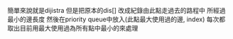 簡單來說就是dijistra
但是把原本的dis[]
改成紀錄由此點走過去的路程中
所經過最小的邊長度
然後在priority queue中放入(此點最大使用過的邊, index)
每次都取出目前用最大使用過為所有點中最小的來處理
